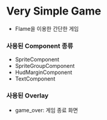 # Very Simple Game
- Flame을 이용한 간단한 게임

### 사용된 Component 종류
  - SpriteComponent
  - SpriteGroupComponent
  - HudMarginComponent
  - TextComponent

### 사용된 Overlay
- game_over: 게임 종료 화면